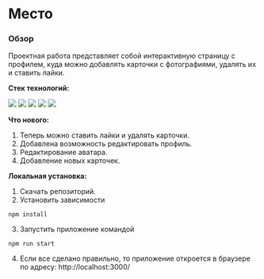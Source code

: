# Место

### **Обзор**

Проектная работа представляет собой интерактивную страницу с профилем, куда можно добавлять карточки с фотографиями, удалять их и ставить лайки.

**Стек технологий:**

![](https://img.shields.io/badge/-HTML-000000?style=for-the-badge&logo=HTML5)
![](https://img.shields.io/badge/-CSS-000000?style=for-the-badge&logo=CSS3)
![](https://img.shields.io/badge/-JS-000000?style=for-the-badge&logo=JavaScript)
![](https://img.shields.io/badge/-Node.JS-000000?style=for-the-badge&logo=NODE.JS)
![](https://img.shields.io/badge/-REACT-000000?style=for-the-badge&logo=REACT)

**Что нового:**
1. Теперь можно ставить лайки и удалять карточки.
2. Добавлена возможность редактировать профиль.
3. Редактирование аватара.
4. Добавление новых карточек.

**Локальная установка:**

1. Скачать репозиторий.
2. Установить зависимости
```
npm install
```
3. Запустить приложение командой
```
npm run start
```
4. Если все сделано правильно, то приложение откроется в браузере по адресу: http://localhost:3000/
